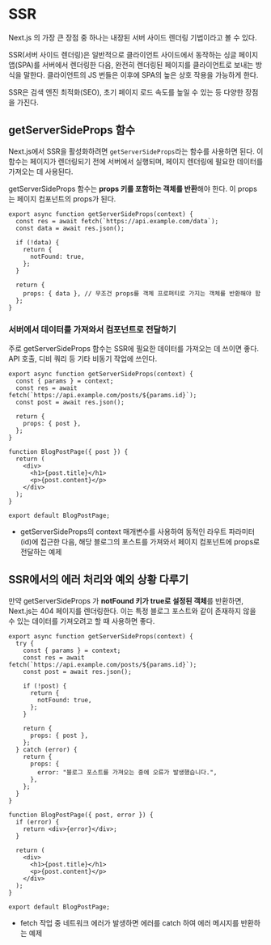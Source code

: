 # SSR

Next.js 의 가장 큰 장점 중 하나는 내장된 서버 사이드 렌더링 기법이라고 볼 수 있다.

SSR(서버 사이드 렌더링)은 일반적으로 클라이언트 사이드에서 동작하는 싱글 페이지 앱(SPA)를 서버에서 렌더링한 다음, 완전히 렌더링된 페이지를 클라이언트로 보내는 방식을 말한다. 클라이언트의 JS 번들은 이후에 SPA의 높은 상호 작용을 가능하게 한다.

SSR은 검색 엔진 최적화(SEO), 초기 페이지 로드 속도를 높일 수 있는 등 다양한 장점을 가진다.

## getServerSideProps 함수

Next.js에서 SSR을 활성화하려면 `getServerSideProps`라는 함수를 사용하면 된다. 이 함수는 페이지가 렌더링되기 전에 서버에서 실행되며, 페이지 렌더링에 필요한 데이터를 가져오는 데 사용된다.

getServerSideProps 함수는 **props 키를 포함하는 객체를 반환**해야 한다. 이 props는 페이지 컴포넌트의 props가 된다.

```tsx
export async function getServerSideProps(context) {
  const res = await fetch(`https://api.example.com/data`);
  const data = await res.json();

  if (!data) {
    return {
      notFound: true,
    };
  }

  return {
    props: { data }, // 무조건 props를 객체 프로퍼티로 가지는 객체를 반환해야 함
  };
}
```

### 서버에서 데이터를 가져와서 컴포넌트로 전달하기

주로 getServerSideProps 함수는 SSR에 필요한 데이터를 가져오는 데 쓰이면 좋다. API 호출, 디비 쿼리 등 기타 비동기 작업에 쓰인다.

```tsx
export async function getServerSideProps(context) {
  const { params } = context;
  const res = await fetch(`https://api.example.com/posts/${params.id}`);
  const post = await res.json();

  return {
    props: { post },
  };
}

function BlogPostPage({ post }) {
  return (
    <div>
      <h1>{post.title}</h1>
      <p>{post.content}</p>
    </div>
  );
}

export default BlogPostPage;
```

- getServerSideProps의 context 매개변수를 사용하여 동적인 라우트 파라미터(id)에 접근한 다음, 해당 블로그의 포스트를 가져와서 페이지 컴포넌트에 props로 전달하는 예제

## SSR에서의 에러 처리와 예외 상황 다루기

만약 getServerSideProps 가 **notFound 키가 true로 설정된 객체**를 반환하면, Next.js는 404 페이지를 렌더링한다. 이는 특정 블로그 포스트와 같이 존재하지 않을 수 있는 데이터를 가져오려고 할 때 사용하면 좋다.

```tsx
export async function getServerSideProps(context) {
  try {
    const { params } = context;
    const res = await fetch(`https://api.example.com/posts/${params.id}`);
    const post = await res.json();

    if (!post) {
      return {
        notFound: true,
      };
    }

    return {
      props: { post },
    };
  } catch (error) {
    return {
      props: {
        error: "블로그 포스트를 가져오는 중에 오류가 발생했습니다.",
      },
    };
  }
}

function BlogPostPage({ post, error }) {
  if (error) {
    return <div>{error}</div>;
  }

  return (
    <div>
      <h1>{post.title}</h1>
      <p>{post.content}</p>
    </div>
  );
}

export default BlogPostPage;
```

- fetch 작업 중 네트워크 에러가 발생하면 에러를 catch 하여 에러 메시지를 반환하는 예제
